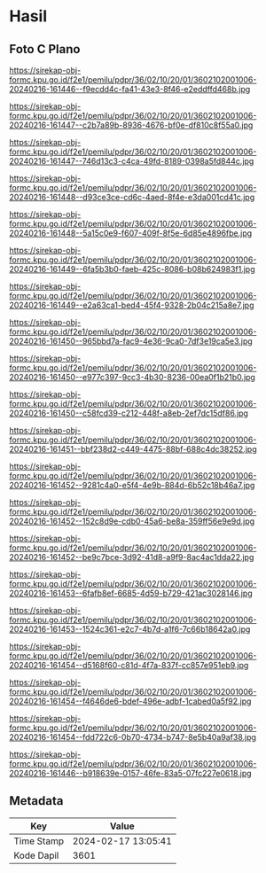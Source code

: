 # Hasil

## Foto C Plano

https://sirekap-obj-formc.kpu.go.id/f2e1/pemilu/pdpr/36/02/10/20/01/3602102001006-20240216-161446--f9ecdd4c-fa41-43e3-8f46-e2eddffd468b.jpg

https://sirekap-obj-formc.kpu.go.id/f2e1/pemilu/pdpr/36/02/10/20/01/3602102001006-20240216-161447--c2b7a89b-8936-4676-bf0e-df810c8f55a0.jpg

https://sirekap-obj-formc.kpu.go.id/f2e1/pemilu/pdpr/36/02/10/20/01/3602102001006-20240216-161447--746d13c3-c4ca-49fd-8189-0398a5fd844c.jpg

https://sirekap-obj-formc.kpu.go.id/f2e1/pemilu/pdpr/36/02/10/20/01/3602102001006-20240216-161448--d93ce3ce-cd6c-4aed-8f4e-e3da001cd41c.jpg

https://sirekap-obj-formc.kpu.go.id/f2e1/pemilu/pdpr/36/02/10/20/01/3602102001006-20240216-161448--5a15c0e9-f607-409f-8f5e-6d85e4896fbe.jpg

https://sirekap-obj-formc.kpu.go.id/f2e1/pemilu/pdpr/36/02/10/20/01/3602102001006-20240216-161449--6fa5b3b0-faeb-425c-8086-b08b624983f1.jpg

https://sirekap-obj-formc.kpu.go.id/f2e1/pemilu/pdpr/36/02/10/20/01/3602102001006-20240216-161449--e2a63ca1-bed4-45f4-9328-2b04c215a8e7.jpg

https://sirekap-obj-formc.kpu.go.id/f2e1/pemilu/pdpr/36/02/10/20/01/3602102001006-20240216-161450--965bbd7a-fac9-4e36-9ca0-7df3e19ca5e3.jpg

https://sirekap-obj-formc.kpu.go.id/f2e1/pemilu/pdpr/36/02/10/20/01/3602102001006-20240216-161450--e977c397-9cc3-4b30-8236-00ea0f1b21b0.jpg

https://sirekap-obj-formc.kpu.go.id/f2e1/pemilu/pdpr/36/02/10/20/01/3602102001006-20240216-161450--c58fcd39-c212-448f-a8eb-2ef7dc15df86.jpg

https://sirekap-obj-formc.kpu.go.id/f2e1/pemilu/pdpr/36/02/10/20/01/3602102001006-20240216-161451--bbf238d2-c449-4475-88bf-688c4dc38252.jpg

https://sirekap-obj-formc.kpu.go.id/f2e1/pemilu/pdpr/36/02/10/20/01/3602102001006-20240216-161452--9281c4a0-e5f4-4e9b-884d-6b52c18b46a7.jpg

https://sirekap-obj-formc.kpu.go.id/f2e1/pemilu/pdpr/36/02/10/20/01/3602102001006-20240216-161452--152c8d9e-cdb0-45a6-be8a-359ff56e9e9d.jpg

https://sirekap-obj-formc.kpu.go.id/f2e1/pemilu/pdpr/36/02/10/20/01/3602102001006-20240216-161452--be9c7bce-3d92-41d8-a9f9-8ac4ac1dda22.jpg

https://sirekap-obj-formc.kpu.go.id/f2e1/pemilu/pdpr/36/02/10/20/01/3602102001006-20240216-161453--6fafb8ef-6685-4d59-b729-421ac3028146.jpg

https://sirekap-obj-formc.kpu.go.id/f2e1/pemilu/pdpr/36/02/10/20/01/3602102001006-20240216-161453--1524c361-e2c7-4b7d-a1f6-7c66b18642a0.jpg

https://sirekap-obj-formc.kpu.go.id/f2e1/pemilu/pdpr/36/02/10/20/01/3602102001006-20240216-161454--d5168f60-c81d-4f7a-837f-cc857e951eb9.jpg

https://sirekap-obj-formc.kpu.go.id/f2e1/pemilu/pdpr/36/02/10/20/01/3602102001006-20240216-161454--f4646de6-bdef-496e-adbf-1cabed0a5f92.jpg

https://sirekap-obj-formc.kpu.go.id/f2e1/pemilu/pdpr/36/02/10/20/01/3602102001006-20240216-161454--fdd722c6-0b70-4734-b747-8e5b40a9af38.jpg

https://sirekap-obj-formc.kpu.go.id/f2e1/pemilu/pdpr/36/02/10/20/01/3602102001006-20240216-161446--b918639e-0157-46fe-83a5-07fc227e0618.jpg


## Metadata

| Key        | Value               |
| ---------- | ------------------- |
| Time Stamp | 2024-02-17 13:05:41 |
| Kode Dapil | 3601                |



